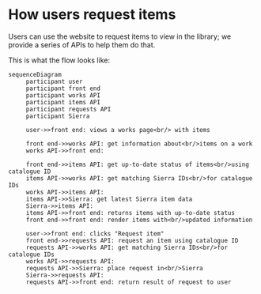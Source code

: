 # How users request items

Users can use the website to request items to view in the library; we provide a series of APIs to help them do that.

This is what the flow looks like:

```mermaid
sequenceDiagram
     participant user
     participant front end
     participant works API
     participant items API
     participant requests API
     participant Sierra

     user->>front end: views a works page<br/> with items

     front end->>works API: get information about<br/>items on a work
     works API->>front end:

     front end->>items API: get up-to-date status of items<br/>using catalogue ID
     items API->>works API: get matching Sierra IDs<br/>for catalogue IDs
     works API->>items API:
     items API->>Sierra: get latest Sierra item data
     Sierra->>items API:
     items API->>front end: returns items with up-to-date status
     front end->>front end: render items with<br/>updated information

     user->>front end: clicks "Request item"
     front end->>requests API: request an item using catalogue ID
     requests API->>works API: get matching Sierra IDs<br/>for catalogue IDs
     works API->>requests API:
     requests API->>Sierra: place request in<br/>Sierra
     Sierra->>requests API:
     requests API->>front end: return result of request to user
```
